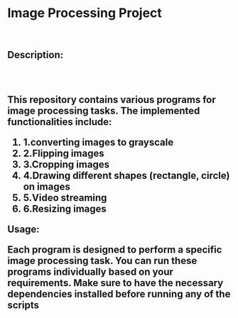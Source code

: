 **<h1>Image Processing Project</h1>**
<Br>
**<h2>Description:<h2>**
</Br>
<p>This repository contains various programs for image processing tasks. The implemented functionalities include:</p>
<ol>
  <li>1.converting images to grayscale</li>
  <li>2.Flipping images</li>
  <li>3.Cropping images</li>
  <li>4.Drawing different shapes (rectangle, circle) on images</li>
  <li>5.Video streaming</li>
  <li>6.Resizing images</li>
</ol>
Usage:
<p>Each program is designed to perform a specific image processing task. You can run these programs individually based on your requirements. Make sure to have the necessary dependencies installed before running any of the scripts</p>
